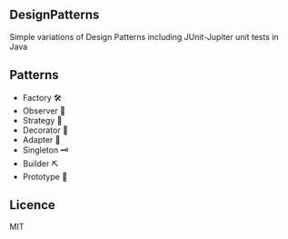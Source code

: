 ## DesignPatterns
Simple variations of Design Patterns including JUnit-Jupiter unit tests in Java

## Patterns
- Factory 🛠
- Observer 🔮
- Strategy 🧪
- Decorator 💝
- Adapter 🔌
- Singleton 🗝
- Builder ⛏
- Prototype 📁

## Licence
MIT
